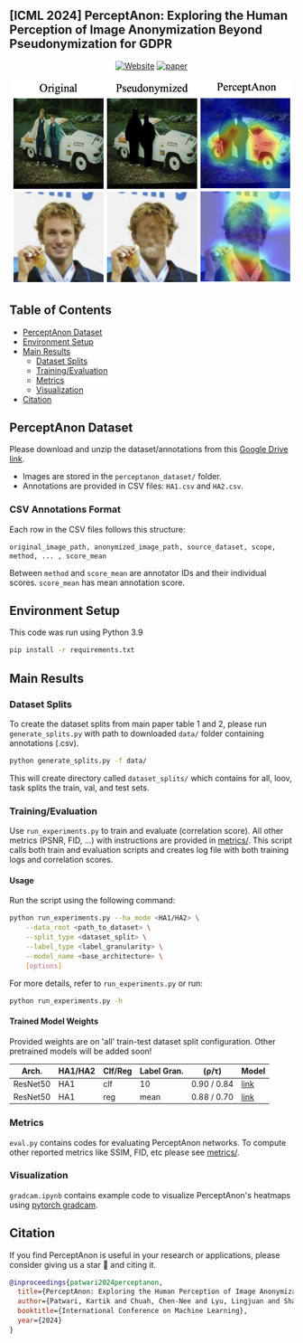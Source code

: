 ## [ICML 2024] PerceptAnon: Exploring the Human Perception of Image Anonymization Beyond Pseudonymization for GDPR

<!-- [Kartik Patwari](https://kartikp7.github.io/), [Chen-Nee Chuah](https://www.ece.ucdavis.edu/~chuah/rubinet/people/chuah/bio.html), [Lingjuan Lyu](https://sites.google.com/view/lingjuan-lyu/home), [Vivek Sharma](https://vivoutlaw.github.io/) -->

<div align="center">

[![Website](https://img.shields.io/badge/Project-Website-87CEEB)](https://kartikp7.github.io/perceptanon_project_page/)
[![paper](https://img.shields.io/badge/arXiv-Paper-<COLOR>.svg)](https://proceedings.mlr.press/v235/patwari24a.html)

<p align="center">
<img src="assets/overview.png" width="500">
</p>

</div>

## Table of Contents

- [PerceptAnon Dataset](#perceptanon-dataset)
- [Environment Setup](#environment-setup)
- [Main Results](#main-results)
  - [Dataset Splits](#dataset-splits)
  - [Training/Evaluation](#trainingevaluation)
  - [Metrics](#metrics)
  - [Visualization](#visualization)
- [Citation](#citation)

## PerceptAnon Dataset

Please download and unzip the dataset/annotations from this [Google Drive link](https://drive.google.com/drive/folders/1MSLB2MpxvCup2lyLhDeFq3SVdsD79VxD?usp=sharing).

- Images are stored in the `perceptanon_dataset/` folder.
- Annotations are provided in CSV files: `HA1.csv` and `HA2.csv`.

### CSV Annotations Format
Each row in the CSV files follows this structure:

```
original_image_path, anonymized_image_path, source_dataset, scope, method, ... , score_mean
```
Between `method` and `score_mean` are annotator IDs and their individual scores. `score_mean` has mean annotation score.

## Environment Setup

This code was run using Python 3.9

```bash
pip install -r requirements.txt
```

## Main Results

### Dataset Splits

To create the dataset splits from main paper table 1 and 2, please run `generate_splits.py` with path to downloaded `data/` folder containing annotations (.csv).

```bash
python generate_splits.py -f data/
```
This will create directory called `dataset_splits/` which contains for all, loov, task splits the train, val, and test sets. 

### Training/Evaluation

Use `run_experiments.py` to train and evaluate (correlation score).
All other metrics (PSNR, FID, ...) with instructions are provided in [metrics/](./metrics/). This script calls both train and evaluation scripts and creates log file with both training logs and correlation scores.

#### Usage
Run the script using the following command:

```bash
python run_experiments.py --ha_mode <HA1/HA2> \
    --data_root <path_to_dataset> \
    --split_type <dataset_split> \
    --label_type <label_granularity> \
    --model_name <base_architecture> \
    [options]
```

For more details, refer to `run_experiments.py` or run:
```bash
python run_experiments.py -h
```

#### Trained Model Weights

Provided weights are on 'all' train-test dataset split configuration. Other pretrained models will be added soon!

|   Arch.   | HA1/HA2 | Clf/Reg | Label Gran. | (ρ/τ) | Model |
|-----------|--------|---------|------------------|----------------------|-------------------------|
| ResNet50  | HA1   | clf     | 10               | 0.90 / 0.84         | [link](https://drive.google.com/file/d/1L4NEA-uNLZiDSN9p-nyZlEEVDRBr47Wz/view?usp=sharing)                 |
| ResNet50  | HA1   | reg     | mean               | 0.88 / 0.70         | [link](https://drive.google.com/file/d/1XBPC9XghGOLhGxnmzspKmhwVZ6C4WFbt/view?usp=sharing)                 |


### Metrics

`eval.py` contains codes for evaluating PerceptAnon networks. To compute other reported metrics like SSIM, FID, etc please see [metrics/](./metrics/).

### Visualization

`gradcam.ipynb` contains example code to visualize PerceptAnon's heatmaps using [pytorch gradcam](https://github.com/jacobgil/pytorch-grad-cam).

## Citation

If you find PerceptAnon is useful in your research or applications, please consider giving us a star 🌟 and citing it.

```bibtex
@inproceedings{patwari2024perceptanon,
  title={PerceptAnon: Exploring the Human Perception of Image Anonymization Beyond Pseudonymization for GDPR},
  author={Patwari, Kartik and Chuah, Chen-Nee and Lyu, Lingjuan and Sharma, Vivek},
  booktitle={International Conference on Machine Learning},
  year={2024}
}
```